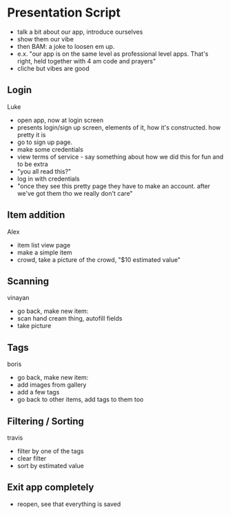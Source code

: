 # Presentation Script
- talk a bit about our app, introduce ourselves
- show them our vibe
- then BAM: a joke to loosen em up. 
- e.x. "our app is on the same level as professional level apps. That's right, held together with 4 am code and prayers"
- cliche but vibes are good

## Login 
Luke
- open app, now at login screen
- presents login/sign up screen, elements of it, how it's constructed. how pretty it is
- go to sign up page.
- make some credentials
- view terms of service - say something about how we did this for fun and to be extra
- "you all read this?"
- log in with credentials
- "once they see this pretty page they have to make an account. after we've got them tho we really don't care" 

## Item addition
Alex
- item list view page
- make a simple item
- crowd, take a picture of the crowd, "$10 estimated value"

## Scanning
vinayan
- go back, make new item: 
- scan hand cream thing, autofill fields
- take picture

## Tags
boris
- go back, make new item:
- add images from gallery
- add a few tags
- go back to other items, add tags to them too

## Filtering / Sorting
travis
- filter by one of the tags
- clear filter
- sort by estimated value

## Exit app completely
- reopen, see that everything is saved
